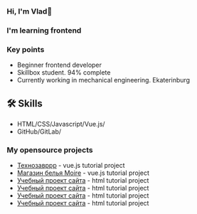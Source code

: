 ### Hi, I'm Vlad👋
### I'm learning frontend


### Key points
*   Beginner frontend developer
*   Skillbox student. 94% complete
*   Currently working in mechanical engineering. Ekaterinburg

## 🛠 Skills
*   HTML/CSS/Javascript/Vue.js/
*   GitHub/GitLab/

### My opensource projects

*   [Технозавррр](https://7918014.github.io/vue-app/#/) - vue.js tutorial project
*   [ Магазин белья Moire](https://7918014.github.io/moire_shop/#/) - vue.js tutorial project
*   [ Учебный проект сайта](https://7918014.github.io/lionic_start/#/) - html tutorial project
*   [ Учебный проект сайта](https://7918014.github.io/Course_3D/#/) - html tutorial project
*   [ Учебный проект сайта](https://7918014.github.io/Lagoona/#/) - html tutorial project
*   [ Учебный проект сайта](https://7918014.github.io/Evklid/#/) - html tutorial project






<!--
**7918014/7918014** is a ✨ _special_ ✨ repository because its `README.md` (this file) appears on your GitHub profile.

Here are some ideas to get you started:

- 🔭 I’m currently working on ...
- 🌱 I’m currently learning ...
- 👯 I’m looking to collaborate on ...
- 🤔 I’m looking for help with ...
- 💬 Ask me about ...
- 📫 How to reach me: ...
- 😄 Pronouns: ...
- ⚡ Fun fact: ...
-->
